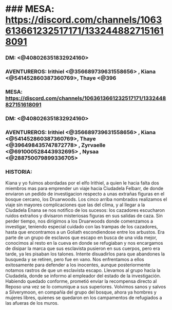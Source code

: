 # ### MESA: https://discord.com/channels/1063613661232517171/1332448827151618091
### DM: <@408026351832924160> 
### AVENTUREROS: Irithiel <@356689739631558656> , Kiana <@541452860387360769>, Thaye <@396

### MESA: https://discord.com/channels/1063613661232517171/1332448827151618091
### DM: <@408026351832924160> 
### AVENTUREROS: Irithiel <@356689739631558656> , Kiana <@541452860387360769>, Thaye <@396498435747872778> , Zyrvaelle <@691000528443932695> , Nysaa <@288750079899336705> 

### HISTORIA:
Kiana y yo fuimos abordadas por el elfo Irithiel, a quien le hacia falta dos miembros mas para emprender un viaje hacia Ciudadela Felbarr, de donde enviaron un pedido de investigacion respecto a unas extrañas figuras en el bosque cercano, los Druarwoods.
Los cinco arriba nombrados realizamos el viaje sin mayores complicaciones que las del clima, y al llegar a la Ciudadela Enana se nos notifico de los sucesos: los cazadores escucharon ruidos extraños y divisaron misteriosas figuras en sus salidas de caza.
Sin perder tiempo, nos dirigimos a los Druarwoods donde comenzamos a investigar, teniendo especial cuidado con las trampas de los cazadores, hasta que encontramos a un Goliath escondiendose entre los arbustos. Era parte de un grupo de esclavos que escapo en busca de una vida mejor, conocimos al resto en la cueva en donde se refugiaban y nos encargamos de disipar la marca que sus esclavista pusieron en sus cuerpos, pero era tarde, ya les pisaban los talones.
Intente disuadirlos para que abandones la busqueda y se retiren, pero fue en vano. Nos enfrentamos a ellos exitosamente para defender a los inocentes, aunque posteriormente notamos rastros de que un esclavista escapo.
Llevamos al grupo hacia la Ciudadela, donde se informo al empleador del estado de la investigación. Habiendo quedado conforme, prometió enviar la recompensa directo al Reposo una vez se lo comunique a sus superiores. 
Volvimos sanos y salvos a Silverymoon, en compañía del grupo del bosque, ahora ya hombres y mujeres libres, quienes se quedaron en los campamentos de refugiados a las afueras de los muros.

